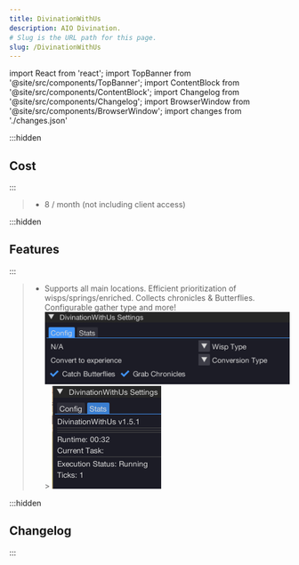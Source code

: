 ```yaml
---
title: DivinationWithUs
description: AIO Divination.
# Slug is the URL path for this page.
slug: /DivinationWithUs
---
```


import React from 'react';
import TopBanner from '@site/src/components/TopBanner';
import ContentBlock from '@site/src/components/ContentBlock';
import Changelog from '@site/src/components/Changelog';
import BrowserWindow from '@site/src/components/BrowserWindow';
import changes from './changes.json'

<TopBanner title="Example" version="v1.0.6" author="BotWithUs" offical="OFFICAL SCRIPT" skill="Divination">
</TopBanner>

:::hidden

## Cost

:::

<ContentBlock title="Cost">

> - 8 / month (not including client access)

</ContentBlock>

:::hidden

## Features

:::

<ContentBlock title="Features">

> - Supports all main locations. Efficient prioritization of wisps/springs/enriched. Collects chronicles & Butterflies. Configurable gather type and more!
>   ![Example](01DivinationWithUs.png) > ![Example](02DivinationWithUs.png)

</ContentBlock>

:::hidden

## Changelog

:::

<Changelog changes={changes}>

</Changelog>
